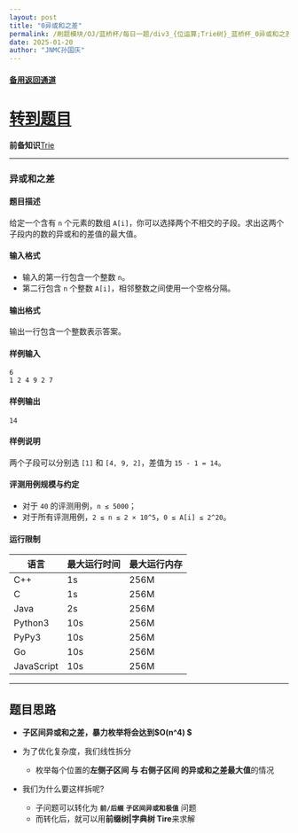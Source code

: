 ```yaml
---
layout: post
title: "0异或和之差"
permalink: /刷题模块/OJ/蓝桥杯/每日一题/div3_{位运算;Trie树}_蓝桥杯_0异或和之差.md/
date: 2025-01-20
author: "JNMC孙国庆"
---
```


#### [备用返回通道](../../README.md)
# [转到题目](https://www.lanqiao.cn/problems/3524/learning/)
**前备知识**[Trie](../../../../算法/数据结构/Trie.md)


---

### 异或和之差

#### 题目描述
给定一个含有 `n` 个元素的数组 `A[i]`，你可以选择两个不相交的子段。求出这两个子段内的数的异或和的差值的最大值。

#### 输入格式
- 输入的第一行包含一个整数 `n`。
- 第二行包含 `n` 个整数 `A[i]`，相邻整数之间使用一个空格分隔。

#### 输出格式
输出一行包含一个整数表示答案。

#### 样例输入
```
6
1 2 4 9 2 7
```

#### 样例输出
```
14
```

#### 样例说明
两个子段可以分别选 `[1]` 和 `[4, 9, 2]`，差值为 `15 - 1 = 14`。

#### 评测用例规模与约定
- 对于 `40` 的评测用例，`n ≤ 5000`；
- 对于所有评测用例，`2 ≤ n ≤ 2 × 10^5`，`0 ≤ A[i] ≤ 2^20`。

#### 运行限制
| 语言         | 最大运行时间 | 最大运行内存 |
| ------------ | ------------ | ------------ |
| C++          | 1s           | 256M         |
| C            | 1s           | 256M         |
| Java         | 2s           | 256M         |
| Python3      | 10s          | 256M         |
| PyPy3        | 10s          | 256M         |
| Go           | 10s          | 256M         |
| JavaScript   | 10s          | 256M         |
---


## 题目思路

- **子区间异或和之差，暴力枚举将会达到$O(n^4) $**
- 为了优化复杂度，我们线性拆分
  - 枚举每个位置的**左侧子区间 与 右侧子区间 的异或和之差最大值**的情况
- 我们为什么要这样拆呢?

  - 子问题可以转化为 **`前/后缀`** **`子区间异或和极值`** 问题
  - 而转化后，就可以用**前缀树|字典树  Tire**来求解